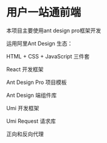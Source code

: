 # 用户一站通前端

本项目主要使用ant design pro框架开发

运用阿里Ant Design 生态：

HTML + CSS + JavaScript 三件套

React 开发框架

Ant Design Pro 项目模板

Ant Design 端组件库

Umi 开发框架

Umi Request 请求库

正向和反向代理



